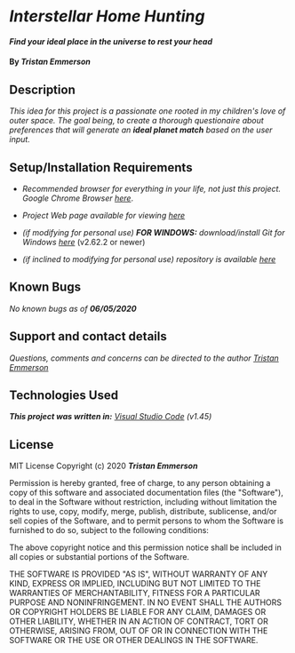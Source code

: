 
# _Interstellar Home Hunting_

  

#### _Find your ideal place in the universe to rest your head_	

  

#### By _**Tristan Emmerson**_

  

## **Description**

  

_This idea for this project is a passionate one rooted in my children's love of outer space. The goal being, to create a thorough questionaire about preferences that will generate an **ideal planet match** based on the user input._



## **Setup/Installation Requirements**

  

*  _Recommended browser for everything in your life, not just this project. Google Chrome Browser [here](https://www.google.com/chrome/)_.

*  _Project Web page available for viewing [here](https://tmemmerson.github.io/interstellar-relocation/)_

*  _(if modifying for personal use) **FOR WINDOWS:** download/install Git for Windows [here](https://gitforwindows.org/)_ (v2.62.2 or newer)


*  _(if inclined to modifying for personal use) repository is available [here](https://github.com/tmemmerson/triangle.git)_


  

## **Known Bugs**

  

_No known bugs as of **06/05/2020**_

  

## **Support and contact details**

  

_Questions, comments and concerns can be directed to the author [Tristan Emmerson](tristan@stickerslug.com)_

  

## **Technologies Used**

  

_**This project was written in:** [Visual Studio Code](https://code.visualstudio.com/) (v1.45)_

  

## **License**


MIT License
Copyright (c) 2020 **_Tristan Emmerson_**


Permission is hereby granted, free of charge, to any person obtaining a copy
of this software and associated documentation files (the "Software"), to deal
in the Software without restriction, including without limitation the rights
to use, copy, modify, merge, publish, distribute, sublicense, and/or sell
copies of the Software, and to permit persons to whom the Software is
furnished to do so, subject to the following conditions:

The above copyright notice and this permission notice shall be included in all
copies or substantial portions of the Software.

THE SOFTWARE IS PROVIDED "AS IS", WITHOUT WARRANTY OF ANY KIND, EXPRESS OR
IMPLIED, INCLUDING BUT NOT LIMITED TO THE WARRANTIES OF MERCHANTABILITY,
FITNESS FOR A PARTICULAR PURPOSE AND NONINFRINGEMENT. IN NO EVENT SHALL THE
AUTHORS OR COPYRIGHT HOLDERS BE LIABLE FOR ANY CLAIM, DAMAGES OR OTHER
LIABILITY, WHETHER IN AN ACTION OF CONTRACT, TORT OR OTHERWISE, ARISING FROM,
OUT OF OR IN CONNECTION WITH THE SOFTWARE OR THE USE OR OTHER DEALINGS IN THE
SOFTWARE.
